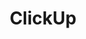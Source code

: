 ---
blog: http://clickup.com/blog
facebook: https://facebook.com/clickupprojectmanagement
instagram: http://instagram.com/clickup_app
linkedin: https://linkedin.com/company/12949663
logohandle: clickup
sort: clickup
title: ClickUp
twitter: https://x.com/clickup_app
website: https://clickup.com/
youtube: https://youtube.com/channel/UCJC7egHqghye211WgTuXMAw
---